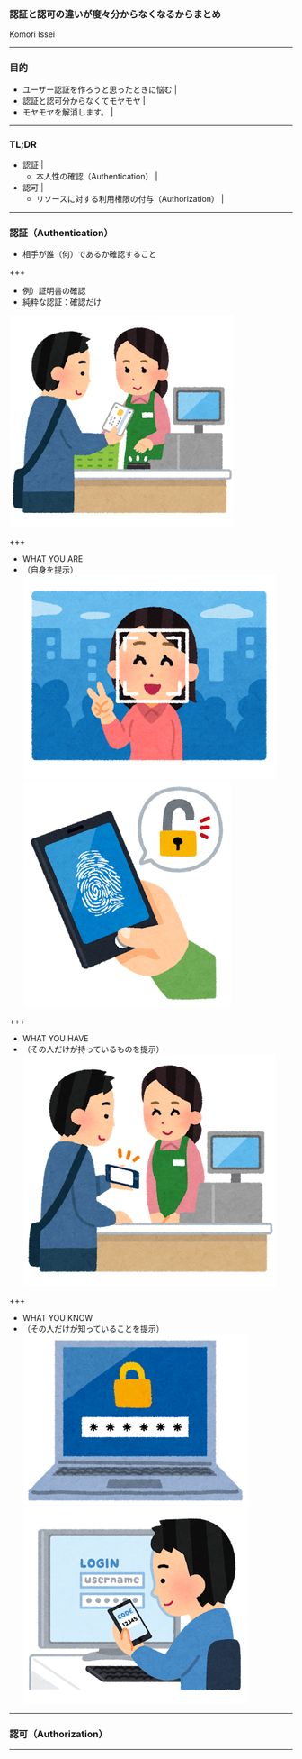 ### 認証と認可の違いが度々分からなくなるからまとめ
Komori Issei

---

### 目的
- ユーザー認証を作ろうと思ったときに悩む |
- 認証と認可分からなくてモヤモヤ |
- モヤモヤを解消します。 |

---
### TL;DR
- 認証 |
  - 本人性の確認（Authentication） |
- 認可 |
  - リソースに対する利用権限の付与（Authorization） |
---
### 認証（Authentication）
- 相手が誰（何）であるか確認すること

+++

- 例）証明書の確認
- 純粋な認証：確認だけ

![alt](assets/zei_shopping_mynumber.png)

+++
- WHAT YOU ARE
- （自身を提示）
![alt](assets/face.png)
![alt](assets/simon.png)

+++
- WHAT YOU HAVE
- （その人だけが持っているものを提示）
![alt](assets/reji_kaiinsyou_smartphone.png)

+++
- WHAT YOU KNOW
- （その人だけが知っていることを提示）
![alt](assets/computer_password.png)
![alt](assets/mlitifactor.png)

---
### 認可（Authorization）
---
